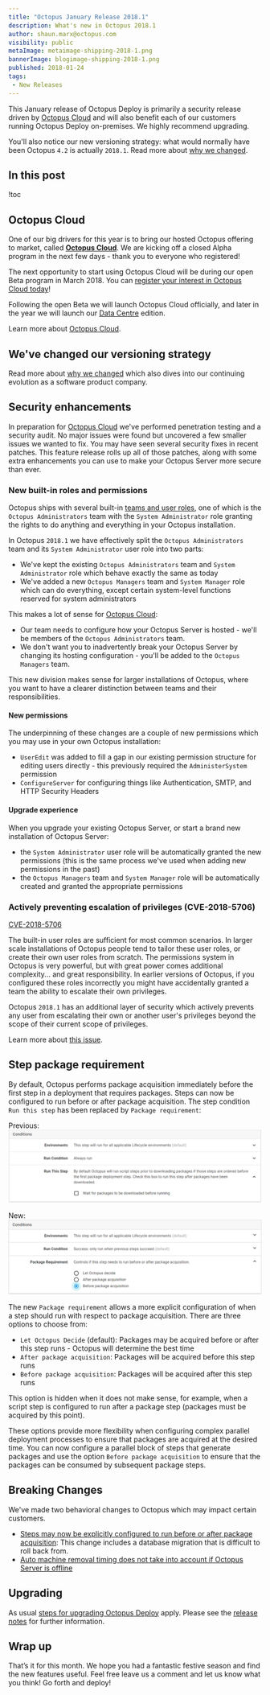 ```yaml
---
title: "Octopus January Release 2018.1"
description: What's new in Octopus 2018.1
author: shaun.marx@octopus.com
visibility: public
metaImage: metaimage-shipping-2018-1.png
bannerImage: blogimage-shipping-2018-1.png
published: 2018-01-24
tags:
 - New Releases
---
```


This January release of Octopus Deploy is primarily a security release driven by [Octopus Cloud](https://octopus.com/cloud) and will also benefit each of our customers running Octopus Deploy on-premises. We highly recommend upgrading.

You'll also notice our new versioning strategy: what would normally have been Octopus `4.2` is actually `2018.1`. Read more about [why we changed](version-change-2018.md).

## In this post

!toc

## Octopus Cloud

One of our big drivers for this year is to bring our hosted Octopus offering to market, called **[Octopus Cloud](https://octopus.com/cloud)**. We are kicking off a closed Alpha program in the next few days - thank you to everyone who registered!

The next opportunity to start using Octopus Cloud will be during our open Beta program in March 2018. You can [register your interest in Octopus Cloud today](https://octopus.com/cloud)!

Following the open Beta we will launch Octopus Cloud officially, and later in the year we will launch our [Data Centre](https://octopus.com/cloud) edition.

Learn more about [Octopus Cloud](https://octopus.com/cloud).

## We've changed our versioning strategy

Read more about [why we changed](version-change-2018.md) which also dives into our continuing evolution as a software product company.

## Security enhancements

In preparation for [Octopus Cloud](https://octopus.com/cloud) we've performed penetration testing and a security audit. No major issues were found but uncovered a few smaller issues we wanted to fix. You may have seen several security fixes in recent patches. This feature release rolls up all of those patches, along with some extra enhancements you can use to make your Octopus Server more secure than ever.

### New built-in roles and permissions

Octopus ships with several built-in [teams and user roles](https://octopus.com/docs/administration/managing-users-and-teams), one of which is the `Octopus Administrators` team with the `System Administrator` role granting the rights to do anything and everything in your Octopus installation.

In Octopus `2018.1` we have effectively split the `Octopus Administrators` team and its `System Administrator` user role into two parts:

- We've kept the existing `Octopus Administrators` team and `System Administrator` role which behave exactly the same as today
- We've added a new `Octopus Managers` team and `System Manager` role which can do everything, except certain system-level functions reserved for system administrators

This makes a lot of sense for [Octopus Cloud](https://octopus.com/cloud):

- Our team needs to configure how your Octopus Server is hosted - we'll be members of the `Octopus Administrators` team.
- We don't want you to inadvertently break your Octopus Server by changing its hosting configuration - you'll be added to the `Octopus Managers` team.

This new division makes sense for larger installations of Octopus, where you want to have a clearer distinction between teams and their responsibilities.

#### New permissions

The underpinning of these changes are a couple of new permissions which you may use in your own Octopus installation:

- `UserEdit` was added to fill a gap in our existing permission structure for editing users directly - this previously required the `AdministerSystem` permission
- `ConfigureServer` for configuring things like Authentication, SMTP, and HTTP Security Headers

#### Upgrade experience

When you upgrade your existing Octopus Server, or start a brand new installation of Octopus Server:

- the `System Administrator` user role will be automatically granted the new permissions (this is the same process we've used when adding new permissions in the past)
- the `Octopus Managers` team and `System Manager` role will be automatically created and granted the appropriate permissions

### Actively preventing escalation of privileges (CVE-2018-5706)

[CVE-2018-5706](https://cve.mitre.org/cgi-bin/cvename.cgi?name=CVE-2018-5706)

The built-in user roles are sufficient for most common scenarios. In larger scale installations of Octopus people tend to tailor these user roles, or create their own user roles from scratch. The permissions system in Octopus is very powerful, but with great power comes additional complexity... and great responsibility. In earlier versions of Octopus, if you configured these roles incorrectly you might have accidentally granted a team the ability to escalate their own privileges.

Octopus `2018.1` has an additional layer of security which actively prevents any user from escalating their own or another user's privileges beyond the scope of their current scope of privileges.

Learn more about [this issue](https://github.com/OctopusDeploy/Issues/issues/4167).

## Step package requirement

By default, Octopus performs package acquisition immediately before the first step in a deployment that requires packages. Steps can now be configured to run before or after package acquisition.  The step condition `Run this step` has been replaced by `Package requirement`:

Previous:
![Step condition - Run this step](step_condition-run_this_step.png)

New:
![Step condition - Package requirement](step_condition-package_requirement.png)

The new `Package requirement` allows a more explicit configuration of when a step should run with respect to package acquisition. There are three options to choose from:

- `Let Octopus Decide` (default): Packages may be acquired before or after this step runs - Octopus will determine the best time
- `After package acquisition`: Packages will be acquired before this step runs
- `Before package acquisition`: Packages will be acquired after this step runs

This option is hidden when it does not make sense, for example, when a script step is configured to run after a package step (packages must be acquired by this point).

These options provide more flexibility when configuring complex parallel deployment processes to ensure that packages are acquired at the desired time. You can now configure a parallel block of steps that generate packages and use the option `Before package acquisition` to ensure that the packages can be consumed by subsequent package steps.

## Breaking Changes

We've made two behavioral changes to Octopus which may impact certain customers.

- [Steps may now be explicitly configured to run before or after package acquisition](https://github.com/OctopusDeploy/Issues/issues/3974): This change includes a database migration that is difficult to roll back from.
- [Auto machine removal timing does not take into account if Octopus Server is offline](https://github.com/OctopusDeploy/Issues/issues/3924)

## Upgrading

As usual [steps for upgrading Octopus Deploy](https://octopus.com/docs/administration/upgrading) apply. Please see the [release notes](https://octopus.com/downloads/compare?to=2018.1.0) for further information.

## Wrap up

That’s it for this month. We hope you had a fantastic festive season and find the new features useful. Feel free leave us a comment and let us know what you think! Go forth and deploy!
